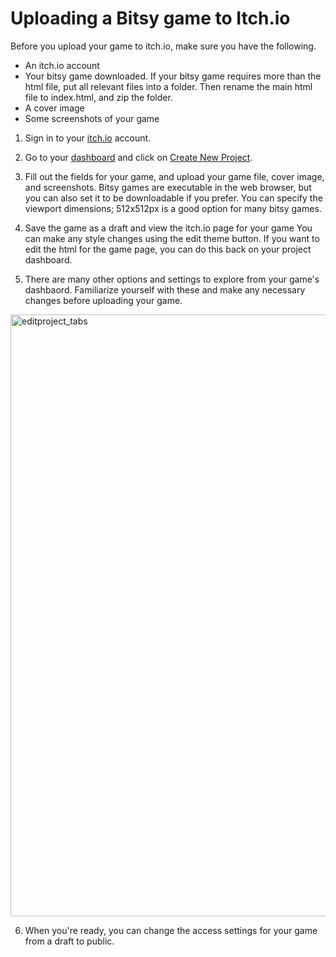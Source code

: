 # Uploading a Bitsy game to Itch.io

Before you upload your game to itch.io, make sure you have the following.

* An itch.io account 
* Your bitsy game downloaded. If your bitsy game requires more than the html file, put all relevant files into a folder. Then rename the main html file to index.html, and zip the folder.
* A cover image
* Some screenshots of your game

1. Sign in to your [itch.io](https://itch.io) account.
   
2. Go to your [dashboard](https://itch.io/dashboard) and click on [Create New Project](https://itch.io/game/new).

3. Fill out the fields for your game, and upload your game file, cover image, and screenshots. Bitsy games are executable in the web browser, but you can also set it to be downloadable if you prefer. You can specify the viewport dimensions; 512x512px is a good option for many bitsy games. 

4. Save the game as a draft and view the itch.io page for your game You can make any style changes using the edit theme button. If you want to edit the html for the game page, you can do this back on your project dashboard.

5. There are many other options and settings to explore from your game's dashbaord. Familiarize yourself with these and make any necessary changes before uploading your game.
<img width="963" alt="editproject_tabs" src="https://github.com/le-doux/bitsy/assets/15849522/26750efe-2cc6-4cfe-aa01-a02e2b594842">

6. When you're ready, you can change the access settings for your game from a draft to public.
